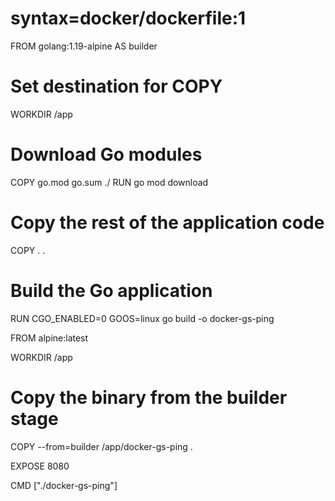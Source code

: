 # syntax=docker/dockerfile:1

FROM golang:1.19-alpine AS builder

# Set destination for COPY
WORKDIR /app

# Download Go modules
COPY go.mod go.sum ./
RUN go mod download

# Copy the rest of the application code
COPY . .

# Build the Go application
RUN CGO_ENABLED=0 GOOS=linux go build -o docker-gs-ping

FROM alpine:latest

WORKDIR /app

# Copy the binary from the builder stage
COPY --from=builder /app/docker-gs-ping .

EXPOSE 8080

CMD ["./docker-gs-ping"]
